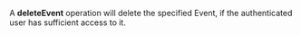 A **deleteEvent** operation will delete the specified Event, if the authenticated user has sufficient access to it.

